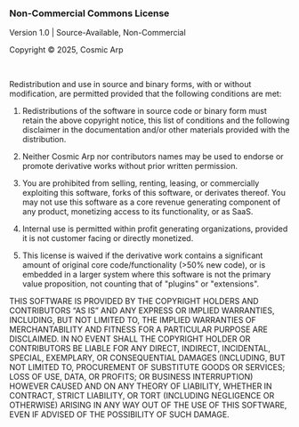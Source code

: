 ### Non-Commercial Commons License
Version 1.0 | Source-Available, Non-Commercial

Copyright © 2025, Cosmic Arp

<br>

Redistribution and use in source and binary forms, with or without modification, are permitted provided that the following conditions are met:

1. Redistributions of the software in source code or binary form must retain the above copyright notice, this list of conditions and the following disclaimer in the documentation and/or other materials provided with the distribution.

2. Neither Cosmic Arp nor contributors names may be used to endorse or promote derivative works without prior written permission.

3. You are prohibited from selling, renting, leasing, or commercially exploiting this software, forks of this software, or derivates thereof. You may not use this software as a core revenue generating component of any product, monetizing access to its functionality, or as SaaS.

4. Internal use is permitted within profit generating organizations, provided it is not customer facing or directly monetized.

5. This license is waived if the derivative work contains a significant amount of original core code/functionality (>50% new code), or is embedded in a larger system where this software is not the primary value proposition, not counting that of "plugins" or "extensions".

THIS SOFTWARE IS PROVIDED BY THE COPYRIGHT HOLDERS AND CONTRIBUTORS “AS IS” AND ANY EXPRESS OR IMPLIED WARRANTIES, INCLUDING, BUT NOT LIMITED TO, THE IMPLIED WARRANTIES OF MERCHANTABILITY AND FITNESS FOR A PARTICULAR PURPOSE ARE DISCLAIMED. IN NO EVENT SHALL THE COPYRIGHT HOLDER OR CONTRIBUTORS BE LIABLE FOR ANY DIRECT, INDIRECT, INCIDENTAL, SPECIAL, EXEMPLARY, OR CONSEQUENTIAL DAMAGES (INCLUDING, BUT NOT LIMITED TO, PROCUREMENT OF SUBSTITUTE GOODS OR SERVICES; LOSS OF USE, DATA, OR PROFITS; OR BUSINESS INTERRUPTION) HOWEVER CAUSED AND ON ANY THEORY OF LIABILITY, WHETHER IN CONTRACT, STRICT LIABILITY, OR TORT (INCLUDING NEGLIGENCE OR OTHERWISE) ARISING IN ANY WAY OUT OF THE USE OF THIS SOFTWARE, EVEN IF ADVISED OF THE POSSIBILITY OF SUCH DAMAGE.

